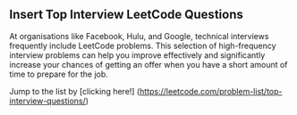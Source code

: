 ## Insert Top Interview LeetCode Questions

At organisations like Facebook, Hulu, and Google, technical interviews frequently include LeetCode problems. This selection of high-frequency interview problems can help you improve effectively and significantly increase your chances of getting an offer when you have a short amount of time to prepare for the job.

Jump to the list by [clicking here!] (https://leetcode.com/problem-list/top-interview-questions/)
